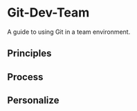# Git-Dev-Team

A guide to using Git in a team environment.  

## Principles

## Process

## Personalize
